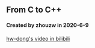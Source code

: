 ## From C to C++ 
#### Created by zhouzw in 2020-6-9
[hw-dong's video in bilibili](https://www.bilibili.com/video/BV1Pb411q7pn)
